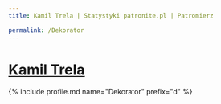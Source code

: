 ```yaml
---
title: Kamil Trela | Statystyki patronite.pl | Patromierz

permalink: /Dekorator
---
```


# [Kamil Trela](https://patronite.pl/Dekorator)

{% include profile.md name="Dekorator" prefix="d" %}
